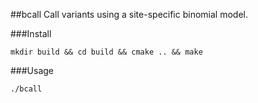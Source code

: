 ##bcall
Call variants using a site-specific binomial model.

###Install
```
mkdir build && cd build && cmake .. && make
```

###Usage
```
./bcall
```
